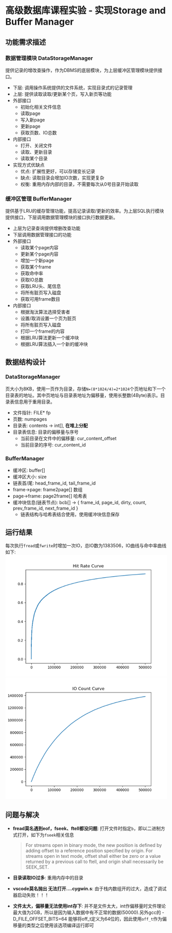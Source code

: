 # 高级数据库课程实验 - 实现Storage and Buffer Manager

## 功能需求描述

### 数据管理模块 DataStorageManager
提供记录的增改查操作，作为DBMS的底层模块，为上层缓冲区管理模块提供接口。
- 下层: 调用操作系统提供的文件系统，实现目录式的记录管理
- 上层: 提供读取读取/更新某个页，写入新页等功能
- 外部接口
  - 初始化相关文件信息
  - 读取page
  - 写入新page
  - 更新page
  - 获取页数、IO总数
- 内部接口
  - 打开、关闭文件
  - 读取、更新目录
  - 读取某个目录
- 实现方式优缺点
  - 优点: 扩展性更好，可以存储变长记录
  - 缺点: 读取目录会增加IO次数，实现更复杂
  - 权衡: 重用内存内部的目录，不需要每次从0号目录开始读取

### 缓冲区管理 BufferManager
提供基于LRU的缓存管理功能，提高记录读取/更新的效率。为上层SQL执行模块提供接口，下层调用数据管理模块的接口执行数据更新。
- 上层为记录查询提供增删改查功能
- 下层调用数据管理接口的功能
- 外部接口
  - 读取某个page内容
  - 更新某个page内容
  - 增加一个新page
  - 获取某个frame
  - 获取命中率
  - 获取IO总数
  - 获取LRU头、尾信息
  - 将所有脏页写入磁盘
  - 获取可用frame数目
- 内部接口
  - 根据淘汰算法选择受害者
  - 设置/取消设置一个页为脏页
  - 将所有脏页写入磁盘
  - 打印一个frame的内容
  - 根据LRU算法更新一个缓冲块
  - 根据LRU算法插入一个新的缓冲块

## 数据结构设计

### DataStorageManager
页大小为8KB，使用一页作为目录，存储`N=(8*1024/4)=2*1024`个页地址和下一个目录表的地址。其中页地址与目录表地址为偏移量，使用长整数(4Byte)表示。目录表信息用于重用目录。

- 文件指针: FILE* fp
- 页数: numpages
- 目录表: contents -> int[], **在堆上分配**
- 目录表信息: 目录的偏移量与序号
  - 当前目录在文件中的偏移量: cur_content_offset
  - 当前目录的序号: cur_content_id

### BufferManager
- 缓冲区: buffer[]
- 缓冲区大小: size
- 链表首/尾: head_frame_id, tail_frame_id
- frame->page: frame2page[] 数组
- page->frame: page2frame[] 哈希表
- 缓冲块信息(链表节点): bcb[] -> { frame_id, page_id, dirty, count, prev_frame_id, next_frame_id }
  - 链表结构与哈希表结合使用，使用缓冲块信息保存

## 运行结果

每次执行`fread`或`fwrite`时增加一次IO，总IO数为1383506，IO曲线与命中率曲线如下:
![IO曲线](./bin/hitrate_curve.png)
![命中率曲线](./bin/total_io_curve.png)

## 问题与解决
- **fread莫名遇到eof，fseek、ftell都没问题**: 打开文件时指定`b`，即以二进制方式打开，如下为`fseek`相关信息  
  > For streams open in binary mode, the new position is defined by adding offset to a reference position specified by origin. For streams open in text mode, offset shall either be zero or a value returned by a previous call to ftell, and origin shall necessarily be SEEK_SET. 

- **目录读取IO过多**: 重用内存中的目录

- **vscode莫名抛出 无法打开....cygwin.s**: 由于栈内数组开的过大，造成了调试器启动失败！！！

- **文件太大，偏移量无法使用int存下**: 并不是文件太大，int作偏移量时文件理论最大值为2GB，所以是因为输入数据中有不正常的数据(50000).另外gcc的 -D_FILE_OFFSET_BITS=64 能够将off_t定义为64位的，因此使用`off_t`作为偏移量的类型之后使用该选项编译运行即可
